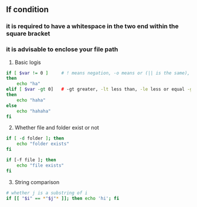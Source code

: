 ## If condition

### it is required to have a whitespace in the two end within the square bracket
### it is advisable to enclose your file path

1. Basic logis

```bash
if [ $var != 0 ]     # ! means negation, -o means or (|| is the same), -a means and (&&)
then
    echo "ha"
elif [ $var -gt 0]   # -gt greater, -lt less than, -le less or equal -ge greater or equal == equal
then
    echo "haha"
else
	echo "hahaha"
fi
```

2. Whether file and folder exist or not

```bash
if [ -d folder ]; then
    echo "folder exists"
fi

if [-f file ]; then
    echo "file exists"
fi
```


3. String comparison

```bash
# whether j is a substring of i
if [[ "$i" == *"$j"* ]]; then echo 'hi'; fi
```

